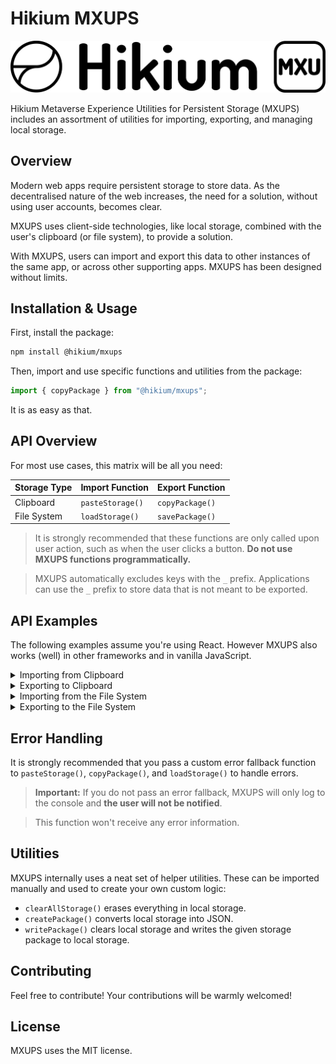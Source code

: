# Hikium MXUPS

![Hikium MXUPS wordmark](/wordmark.png)

Hikium Metaverse Experience Utilities for Persistent Storage (MXUPS) includes an assortment of utilities for importing, exporting, and managing local storage.

## Overview

Modern web apps require persistent storage to store data. As the decentralised nature of the web increases, the need for a solution, without using user accounts, becomes clear.

MXUPS uses client-side technologies, like local storage, combined with the user's clipboard (or file system), to provide a solution.

With MXUPS, users can import and export this data to other instances of the same app, or across other supporting apps. MXUPS has been designed without limits.

## Installation & Usage

First, install the package:

```bash
npm install @hikium/mxups
```

Then, import and use specific functions and utilities from the package:

```ts
import { copyPackage } from "@hikium/mxups";
```

It is as easy as that.

## API Overview

For most use cases, this matrix will be all you need:

| Storage Type | Import Function  | Export Function |
| ------------ | ---------------- | --------------- |
| Clipboard    | `pasteStorage()` | `copyPackage()` |
| File System  | `loadStorage()`  | `savePackage()` |

> It is strongly recommended that these functions are only called upon user action, such as when the user clicks a button. **Do not use MXUPS functions programmatically.**

> MXUPS automatically excludes keys with the `_` prefix. Applications can use the `_` prefix to store data that is not meant to be exported.

## API Examples

The following examples assume you're using React. However MXUPS also works (well) in other frameworks and in vanilla JavaScript.

<details>

<summary>Importing from Clipboard</summary>

```tsx
import { pasteStorage } from "@hikium/mxups";

export default function ImportStorageWithClipboard() {
  function ErrorFallback() {
    return (
      <Alert>
        Something went wrong trying to import storage data from the clipboard.
      </Alert>
    )
  }

  // Here, when the user clicks on the button:
  // - They will be prompted with a permissions dialog
  // - Assuming they select "Allow", the data will be imported
  // - If it doesn't work, the alert will be shown
  return <button onClick={() => pasteStorage(setData, ErrorFallback)}>Import Storage Data from Clipboard<button>
}
```

</details>

<details>

<summary>Exporting to Clipboard</summary>

```tsx
import { copyPackage } from "@hikium/mxups";

export default function ExportStorageWithClipboard() {
  function ErrorFallback() {
    return (
      <Alert>
        Something went wrong trying to export storage data to the clipboard.
      </Alert>
    )
  }

  // Here, when the user clicks on the button:
  // - A JSON package will be copied to the clipboard
  // - If it doesn't work, the alert will be shown
  return <button onClick={() => copyPackage(ErrorFallback)}>Export Storage Data to Clipboard<button>
}

```

</details>

<details>

<summary>Importing from the File System</summary>

```tsx
import { loadStorage } from "@hikium/mxups";

export default function ImportStorageWithFileSystem() {
  function ErrorFallback() {
    return (
      <Alert>
        Something went wrong trying to import storage data the JSON file that was provided.
      </Alert>
    )
  }

  function LoadFile() {
    // Collect a file from the user via additional logic

    // Once you've collected the file, load it:
    loadStorage(file, ErrorFallback);
    }
  }

  return <button onClick={LoadFile}>Import Storage Data from JSON File<button>
}
```

</details>

<details>

<summary>Exporting to the File System</summary>

```tsx
import { savePackage } from "@hikium/mxups";

export default function ExportStorageWithFileSystem() {
  return <button onClick={() => savePackage())}>Export Storage Data to JSON File<button>
}
```

</details>

## Error Handling

It is strongly recommended that you pass a custom error fallback function to `pasteStorage()`, `copyPackage()`, and `loadStorage()` to handle errors.

> **Important:** If you do not pass an error fallback, MXUPS will only log to the console and **the user will not be notified**.

> This function won't receive any error information.

## Utilities

MXUPS internally uses a neat set of helper utilities. These can be imported manually and used to create your own custom logic:

- `clearAllStorage()` erases everything in local storage.
- `createPackage()` converts local storage into JSON.
- `writePackage()` clears local storage and writes the given storage package to local storage.

## Contributing

Feel free to contribute! Your contributions will be warmly welcomed!

## License

MXUPS uses the MIT license.
